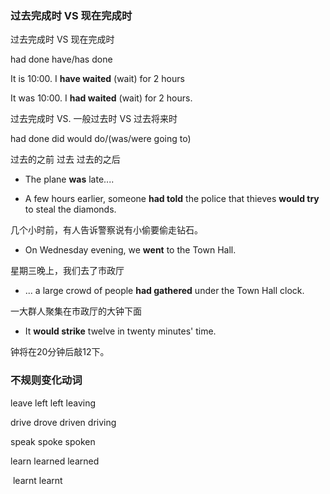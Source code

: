 ### 过去完成时 VS 现在完成时

过去完成时 	VS 	现在完成时

had done 				have/has done



It is 10:00. I **have waited** (wait) for 2 hours

It was 10:00. I **had waited** (wait) for 2 hours.



过去完成时 		VS. 	一般过去时		VS  		过去将来时

had done 						did								would do/(was/were going to)

过去的之前						过去								过去的之后



- The plane **was** late....

-  A few hours earlier, someone **had told** the police that thieves **would try** to steal the diamonds.

几个小时前，有人告诉警察说有小偷要偷走钻石。

- On Wednesday evening,  we **went** to the Town Hall.

星期三晚上，我们去了市政厅

- ... a large crowd of people **had gathered** under the Town Hall clock.

一大群人聚集在市政厅的大钟下面

- It **would strike** twelve in twenty minutes' time.

钟将在20分钟后敲12下。



### 不规则变化动词

leave   			left 				left 				leaving

drive 			  drove 			driven			 driving

speak 			spoke 			spoken 	

learn 			 learned		   learned

​				      learnt			  learnt